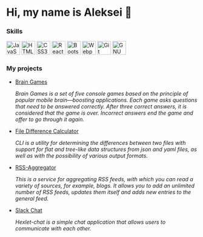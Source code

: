 # Hi, my name is Aleksei 👋


### Skills  

<p>
  <a href="https://developer.mozilla.org/en-US/docs/Web/JavaScript" target="_blank" rel="noreferrer"><img src="https://raw.githubusercontent.com/danielcranney/readme-generator/main/public/icons/skills/javascript-colored.svg" width="36" height="36" alt="JavaScript" /></a>
  <a href="https://developer.mozilla.org/en-US/docs/Glossary/HTML5" target="_blank" rel="noreferrer"><img src="https://raw.githubusercontent.com/danielcranney/readme-generator/main/public/icons/skills/html5-colored.svg" width="36" height="36" alt="HTML5" /></a>
  <a href="https://www.w3.org/TR/CSS/#css" target="_blank" rel="noreferrer"><img src="https://raw.githubusercontent.com/danielcranney/readme-generator/main/public/icons/skills/css3-colored.svg" width="36" height="36" alt="CSS3" /></a>
  <a href="https://reactjs.org/" target="_blank" rel="noreferrer"><img src="https://raw.githubusercontent.com/danielcranney/readme-generator/main/public/icons/skills/react-colored.svg" width="36" height="36" alt="React" /></a>
  <a href="https://getbootstrap.com/" target="_blank" rel="noreferrer"><img src="https://raw.githubusercontent.com/danielcranney/readme-generator/main/public/icons/skills/bootstrap-colored.svg" width="36" height="36" alt="Bootstrap" /></a>
  <a href="https://webpack.js.org/" target="_blank" rel="noreferrer"><img src="https://raw.githubusercontent.com/danielcranney/readme-generator/main/public/icons/skills/webpack-colored.svg" width="36" height="36" alt="Webpack" /></a>
  <a href="https://git-scm.com/" target="_blank" rel="noreferrer"><img src="https://raw.githubusercontent.com/danielcranney/readme-generator/main/public/icons/skills/git-colored.svg" width="36" height="36" alt="Git" /></a>
  <a href="https://www.gnu.org/software/bash/" target="_blank" rel="noreferrer"><img src="https://raw.githubusercontent.com/danielcranney/readme-generator/main/public/icons/skills/gnubash.svg" width="36" height="36" alt="GNU Bash" /></a>
</p>

### My projects

* [Brain Games](https://github.com/mrkafcha/Brain-Games)

  _Brain Games is a set of five console games based on the principle of popular mobile brain—boosting applications. Each game asks questions that need to be answered correctly. After three correct answers, it   is considered that the game is over. Incorrect answers end the game and offer to go through it again._
  
* [File Difference Calculator](https://github.com/mrkafcha/File-Difference-Calculator)

  _CLI is a utility for determining the differences between two files with support for flat and tree-like data structures from json and yaml files, as well as with the possibility of various output formats._

* [RSS-Aggregator](https://github.com/mrkafcha/RSS-aggregator)
  
  _This is a service for aggregating RSS feeds, with which you can read a variety of sources, for example, blogs. It allows you to add an unlimited number of RSS feeds, updates them itself and adds new    entries to the general feed._
  
* [Slack Chat](https://github.com/mrkafcha/Slack-Chat)

  _Hexlet-chat is a simple chat application that allows users to communicate with each other._
  
  
  
  
  
  

<!--
**mrkafcha/mrkafcha** is a ✨ _special_ ✨ repository because its `README.md` (this file) appears on your GitHub profile.
[![My Skills](https://skillicons.dev/icons?i=js,html,css,bootstrap,vue,nuxtjs,vite,react,redux,webpack,wordpress,git,jest,jquery,figma&perline=6)](https://skillicons.dev)

Here are some ideas to get you started:

- 🔭 I’m currently working on ...
- 🌱 I’m currently learning ...
- 👯 I’m looking to collaborate on ...
- 🤔 I’m looking for help with ...
- 💬 Ask me about ...
- 📫 How to reach me: ...
- 😄 Pronouns: ...
- ⚡ Fun fact: ...
-->
